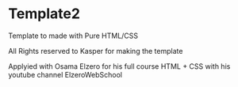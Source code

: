 # Template2
Template to made with Pure HTML/CSS

All Rights reserved to Kasper for making the template

Applyied with Osama Elzero for his full course HTML + CSS with his youtube channel ElzeroWebSchool

